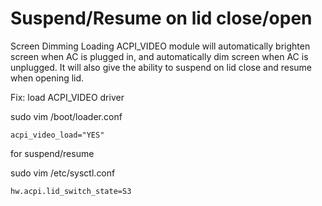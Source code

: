 # Suspend/Resume on lid close/open 

Screen Dimming Loading ACPI_VIDEO module will automatically brighten screen when AC is plugged in, and automatically dim screen when AC is unplugged. It will also give the ability to suspend on lid close and resume when opening lid.

Fix: load ACPI_VIDEO driver

sudo vim /boot/loader.conf

```
acpi_video_load="YES"
```

for suspend/resume

sudo vim /etc/sysctl.conf

```
hw.acpi.lid_switch_state=S3
```
